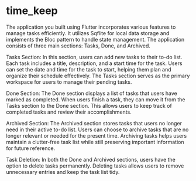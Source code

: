 # time_keep

The application you built using Flutter incorporates various features to manage tasks efficiently. It utilizes Sqflite for local data storage and implements the Bloc pattern to handle state management. The application consists of three main sections: Tasks, Done, and Archived.

Tasks Section:
In this section, users can add new tasks to their to-do list. Each task includes a title, description, and a start time for the task. Users can set the date and time for the task to start, helping them plan and organize their schedule effectively. The Tasks section serves as the primary workspace for users to manage their pending tasks.

Done Section:
The Done section displays a list of tasks that users have marked as completed. When users finish a task, they can move it from the Tasks section to the Done section. This allows users to keep track of completed tasks and review their accomplishments.

Archived Section:
The Archived section stores tasks that users no longer need in their active to-do list. Users can choose to archive tasks that are no longer relevant or needed for the present time. Archiving tasks helps users maintain a clutter-free task list while still preserving important information for future reference.

Task Deletion:
In both the Done and Archived sections, users have the option to delete tasks permanently. Deleting tasks allows users to remove unnecessary entries and keep the task list tidy.
